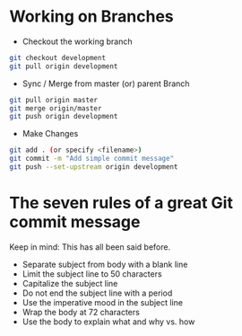 # Working on Branches
- Checkout the working branch
```bash
git checkout development
git pull origin development
```

- Sync / Merge from master (or) parent Branch
```bash
git pull origin master
git merge origin/master
git push origin development
```

- Make Changes

```bash
git add . (or specify <filename>)
git commit -m "Add simple commit message"
git push --set-upstream origin development
```

# The seven rules of a great Git commit message
Keep in mind: This has all been said before.

- Separate subject from body with a blank line
- Limit the subject line to 50 characters
- Capitalize the subject line
- Do not end the subject line with a period
- Use the imperative mood in the subject line
- Wrap the body at 72 characters
- Use the body to explain what and why vs. how
